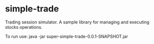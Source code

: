 # simple-trade

Trading session simulator. 
A sample library for managing and executing stocks operations.

To run use:
java -jar super-simple-trade-0.0.1-SNAPSHOT.jar 